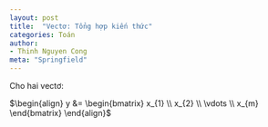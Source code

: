 ```yaml
---
layout: post
title:  "Vectơ: Tổng hợp kiến thức"
categories: Toán
author:
- Thinh Nguyen Cong
meta: "Springfield"
---
```


Cho hai vectơ:

$\begin{align}
    y &= \begin{bmatrix}
           x_{1} \\
           x_{2} \\
           \vdots \\
           x_{m}
         \end{bmatrix}
  \end{align}$